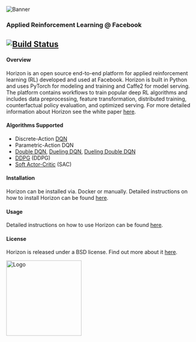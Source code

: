 ![Banner](logo/horizon_banner.png)
### Applied Reinforcement Learning @ Facebook
[![Build Status](https://ci.pytorch.org/jenkins/buildStatus/icon?job=horizon-master)](https://ci.pytorch.org/jenkins/job/horizon-master/)
---

#### Overview
Horizon is an open source end-to-end platform for applied reinforcement learning (RL) developed and used at Facebook. Horizon is built in Python and uses PyTorch for modeling and training and Caffe2 for model serving. The platform contains workflows to train popular deep RL algorithms and includes data preprocessing, feature transformation, distributed training, counterfactual policy evaluation, and optimized serving. For more detailed information about Horizon see the white paper [here](https://research.fb.com/publications/horizon-facebooks-open-source-applied-reinforcement-learning-platform/).

#### Algorithms Supported
- Discrete-Action [DQN](https://storage.googleapis.com/deepmind-media/dqn/DQNNaturePaper.pdf)
- Parametric-Action DQN
- [Double DQN](https://arxiv.org/abs/1509.06461), [Dueling DQN](https://arxiv.org/abs/1511.06581), [Dueling Double DQN](https://arxiv.org/abs/1710.02298)
- [DDPG](https://arxiv.org/abs/1509.02971) (DDPG)
- [Soft Actor-Critic](https://arxiv.org/abs/1801.01290) (SAC)

#### Installation
Horizon can be installed via. Docker or manually. Detailed instructions on how to install Horizon can be found [here](docs/installation.md).

#### Usage
Detailed instructions on how to use Horizon can be found [here](docs/usage.md).

#### License
Horizon is released under a BSD license.  Find out more about it [here](LICENSE).

<img src="logo/horizon_logo.png" alt="Logo" width="200"/>
